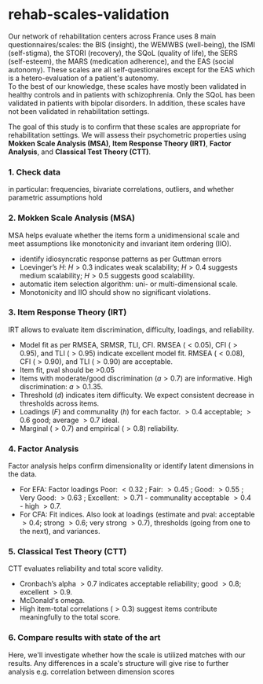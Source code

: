 # rehab-scales-validation

Our network of rehabilitation centers across France uses 8 main questionnaires/scales: the BIS (insight), the WEMWBS (well-being), the ISMI (self-stigma), the STORI (recovery), the SQoL (quality of life), the SERS (self-esteem), the MARS (medication adherence), and the EAS (social autonomy). These scales are all self-questionaires except for the EAS which is a hetero-evaluation of a patient's autonomy.  
To the best of our knowledge, these scales have mostly been validated in healthy controls and in patients with schizophrenia. Only the SQoL has been validated in patients with bipolar disorders. In addition, these scales have not been validated in rehabilitation settings.  

The goal of this study is to confirm that these scales are appropriate for rehabilitation settings. We will assess their psychometric properties using **Mokken Scale Analysis (MSA)**, **Item Response Theory (IRT)**, **Factor Analysis**, and **Classical Test Theory (CTT)**.

### **1. Check data**
in particular: frequencies, bivariate correlations, outliers, and whether parametric assumptions hold

### **2. Mokken Scale Analysis (MSA)**
MSA helps evaluate whether the items form a unidimensional scale and meet assumptions like monotonicity and invariant item ordering (IIO).  
- identify idiosyncratic response patterns as per Guttman errors
- Loevinger’s $H$: $H > 0.3$ indicates weak scalability; $H > 0.4$ suggests medium scalability; $H > 0.5$ suggests good scalability.
- automatic item selection algorithm: uni- or multi-dimensional scale.
- Monotonicity and IIO should show no significant violations.

### **3. Item Response Theory (IRT)**
IRT allows to evaluate item discrimination, difficulty, loadings, and reliability.
- Model fit as per RMSEA, SRMSR, TLI, CFI. RMSEA ($< 0.05$), CFI ($> 0.95$), and TLI ($> 0.95$) indicate excellent model fit. RMSEA ($< 0.08$), CFI ($> 0.90$), and TLI ($> 0.90$) are acceptable.
- Item fit, pval should be >0.05
- Items with moderate/good discrimination ($a > 0.7$) are informative. High discrimination: $a > 0.1.35$.
- Threshold ($d$) indicates item difficulty. We expect consistent decrease in thresholds across items.
- Loadings ($F$) and communality ($h$) for each factor. $>0.4$ acceptable; $>0.6$ good; average $>0.7$ ideal.
- Marginal ($>0.7$) and empirical ($>0.8$) reliability.
  
### **4. Factor Analysis**
Factor analysis helps confirm dimensionality or identify latent dimensions in the data.
- For EFA: Factor loadings Poor: $<0.32$ ; Fair: $>0.45$ ; Good: $>0.55$ ; Very Good: $>0.63$ ; Excellent: $>0.71$ - communality acceptable $> 0.4$ - high $> 0.7$.
- For CFA: Fit indices. Also look at loadings (estimate and pval: acceptable $>0.4$; strong $>0.6$; very strong $>0.7$), thresholds (going from one to the next), and variances.

### **5. Classical Test Theory (CTT)**
CTT evaluates reliability and total score validity.
- Cronbach’s alpha $> 0.7$ indicates acceptable reliability; good $>0.8$; excellent $>0.9$.
- McDonald's omega.
- High item-total correlations ($> 0.3$) suggest items contribute meaningfully to the total score.

### **6. Compare results with state of the art**
Here, we'll investigate whether how the scale is utilized matches with our results.
Any differences in a scale's structure will give rise to further analysis e.g. correlation between dimension scores 

